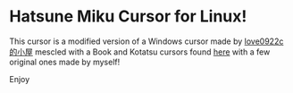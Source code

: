 # Hatsune Miku Cursor for Linux!

This cursor is a modified version of a Windows cursor made by [love0922c的小屋](https://home.gamer.com.tw/creationDetail.php?sn=1760192) mescled with a Book and Kotatsu cursors found [here](https://paradise-cheaters.blogspot.com/2014/09/software-cursor-hatsune-miku-pack.html) with a few original ones made by myself!

Enjoy
